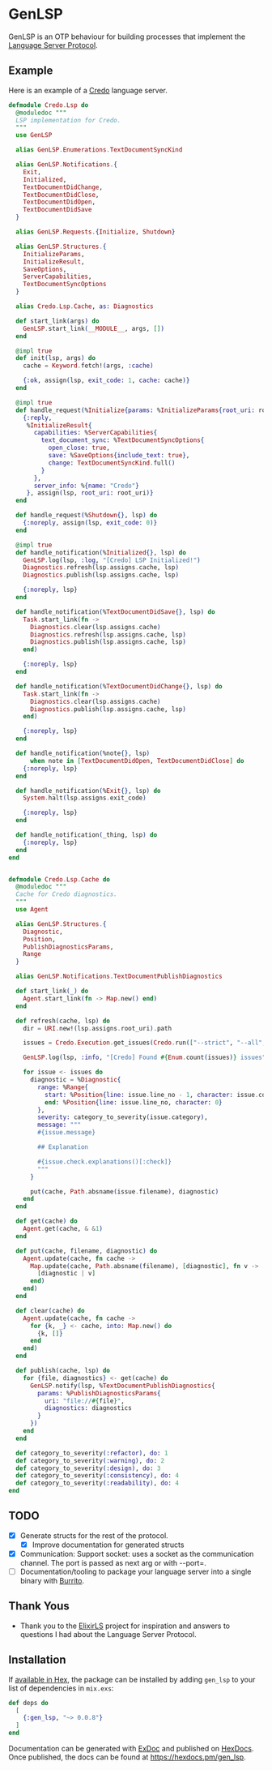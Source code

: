 # GenLSP

<!-- MDOC !-->

GenLSP is an OTP behaviour for building processes that implement the [Language Server Protocol](https://microsoft.github.io/language-server-protocol/).

## Example

Here is an example of a [Credo](https://github.com/rrrene/credo) language server.

```elixir
defmodule Credo.Lsp do
  @moduledoc """
  LSP implementation for Credo.
  """
  use GenLSP

  alias GenLSP.Enumerations.TextDocumentSyncKind

  alias GenLSP.Notifications.{
    Exit,
    Initialized,
    TextDocumentDidChange,
    TextDocumentDidClose,
    TextDocumentDidOpen,
    TextDocumentDidSave
  }

  alias GenLSP.Requests.{Initialize, Shutdown}

  alias GenLSP.Structures.{
    InitializeParams,
    InitializeResult,
    SaveOptions,
    ServerCapabilities,
    TextDocumentSyncOptions
  }

  alias Credo.Lsp.Cache, as: Diagnostics

  def start_link(args) do
    GenLSP.start_link(__MODULE__, args, [])
  end

  @impl true
  def init(lsp, args) do
    cache = Keyword.fetch!(args, :cache)

    {:ok, assign(lsp, exit_code: 1, cache: cache)}
  end

  @impl true
  def handle_request(%Initialize{params: %InitializeParams{root_uri: root_uri}}, lsp) do
    {:reply,
     %InitializeResult{
       capabilities: %ServerCapabilities{
         text_document_sync: %TextDocumentSyncOptions{
           open_close: true,
           save: %SaveOptions{include_text: true},
           change: TextDocumentSyncKind.full()
         }
       },
       server_info: %{name: "Credo"}
     }, assign(lsp, root_uri: root_uri)}
  end

  def handle_request(%Shutdown{}, lsp) do
    {:noreply, assign(lsp, exit_code: 0)}
  end

  @impl true
  def handle_notification(%Initialized{}, lsp) do
    GenLSP.log(lsp, :log, "[Credo] LSP Initialized!")
    Diagnostics.refresh(lsp.assigns.cache, lsp)
    Diagnostics.publish(lsp.assigns.cache, lsp)

    {:noreply, lsp}
  end

  def handle_notification(%TextDocumentDidSave{}, lsp) do
    Task.start_link(fn ->
      Diagnostics.clear(lsp.assigns.cache)
      Diagnostics.refresh(lsp.assigns.cache, lsp)
      Diagnostics.publish(lsp.assigns.cache, lsp)
    end)

    {:noreply, lsp}
  end

  def handle_notification(%TextDocumentDidChange{}, lsp) do
    Task.start_link(fn ->
      Diagnostics.clear(lsp.assigns.cache)
      Diagnostics.publish(lsp.assigns.cache, lsp)
    end)

    {:noreply, lsp}
  end

  def handle_notification(%note{}, lsp)
      when note in [TextDocumentDidOpen, TextDocumentDidClose] do
    {:noreply, lsp}
  end

  def handle_notification(%Exit{}, lsp) do
    System.halt(lsp.assigns.exit_code)

    {:noreply, lsp}
  end

  def handle_notification(_thing, lsp) do
    {:noreply, lsp}
  end
end


defmodule Credo.Lsp.Cache do
  @moduledoc """
  Cache for Credo diagnostics.
  """
  use Agent

  alias GenLSP.Structures.{
    Diagnostic,
    Position,
    PublishDiagnosticsParams,
    Range
  }

  alias GenLSP.Notifications.TextDocumentPublishDiagnostics

  def start_link(_) do
    Agent.start_link(fn -> Map.new() end)
  end

  def refresh(cache, lsp) do
    dir = URI.new!(lsp.assigns.root_uri).path

    issues = Credo.Execution.get_issues(Credo.run(["--strict", "--all", "#{dir}/**/*.ex"]))

    GenLSP.log(lsp, :info, "[Credo] Found #{Enum.count(issues)} issues")

    for issue <- issues do
      diagnostic = %Diagnostic{
        range: %Range{
          start: %Position{line: issue.line_no - 1, character: issue.column || 0},
          end: %Position{line: issue.line_no, character: 0}
        },
        severity: category_to_severity(issue.category),
        message: """
        #{issue.message}

        ## Explanation

        #{issue.check.explanations()[:check]}
        """
      }

      put(cache, Path.absname(issue.filename), diagnostic)
    end
  end

  def get(cache) do
    Agent.get(cache, & &1)
  end

  def put(cache, filename, diagnostic) do
    Agent.update(cache, fn cache ->
      Map.update(cache, Path.absname(filename), [diagnostic], fn v ->
        [diagnostic | v]
      end)
    end)
  end

  def clear(cache) do
    Agent.update(cache, fn cache ->
      for {k, _} <- cache, into: Map.new() do
        {k, []}
      end
    end)
  end

  def publish(cache, lsp) do
    for {file, diagnostics} <- get(cache) do
      GenLSP.notify(lsp, %TextDocumentPublishDiagnostics{
        params: %PublishDiagnosticsParams{
          uri: "file://#{file}",
          diagnostics: diagnostics
        }
      })
    end
  end

  def category_to_severity(:refactor), do: 1
  def category_to_severity(:warning), do: 2
  def category_to_severity(:design), do: 3
  def category_to_severity(:consistency), do: 4
  def category_to_severity(:readability), do: 4
end
```

<!-- MDOC !-->

## TODO

- [x] Generate structs for the rest of the protocol.
  - [x] Improve documentation for generated structs
- [x] Communication: Support socket: uses a socket as the communication channel. The port is passed as next arg or with --port=.
- [ ] Documentation/tooling to package your language server into a single binary with [Burrito](https://github.com/burrito-elixir/burrito).

## Thank Yous

- Thank you to the [ElixirLS](github.com/elixir-lsp/elixir-ls) project for inspiration and answers to questions I had about the Language Server Protocol.

## Installation

If [available in Hex](https://hex.pm/docs/publish), the package can be installed by adding `gen_lsp` to your list of dependencies in `mix.exs`:

```elixir
def deps do
  [
    {:gen_lsp, "~> 0.0.8"}
  ]
end
```

Documentation can be generated with [ExDoc](https://github.com/elixir-lang/ex_doc) and published on [HexDocs](https://hexdocs.pm). Once published, the docs can be found at <https://hexdocs.pm/gen_lsp>.
